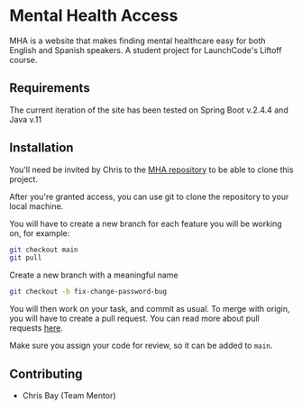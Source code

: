 # Mental Health Access

MHA is a website that makes finding mental healthcare easy for both English and Spanish speakers. A student project for LaunchCode's Liftoff course.

## Requirements

The current iteration of the site has been tested on Spring Boot v.2.4.4 and Java v.11

## Installation

You'll need be invited by Chris to the [MHA repository](https://github.com/chrisbay/mental-healthcare-access) to be able to clone this project.

After you're granted access, you can use git to clone the repository to your local machine.

You will have to create a new branch for each feature you will be working on, for example:

```bash
git checkout main
git pull
```
Create a new branch with a meaningful name
```bash
git checkout -b fix-change-password-bug
```
You will then work on your task, and commit as usual. To merge with origin, you will have to create a pull request. You can read more about pull requests [here](https://education.launchcode.org/liftoff/modules/git/git-workflow.html#pull-requests).

Make sure you assign your code for review, so it can be added to ```main```.

## Contributing

- Chris Bay (Team Mentor)